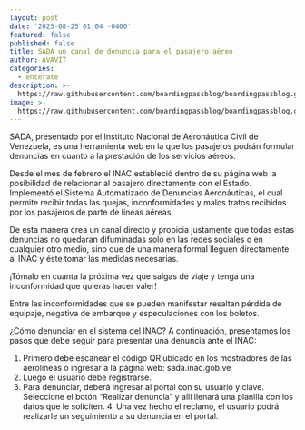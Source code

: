 ```yaml
---
layout: post
date: '2023-08-25 01:04 -0400'
featured: false
published: false
title: SADA un canal de denuncia para el pasajero aéreo
author: AVAVIT
categories:
  - enterate
description: >-
  https://raw.githubusercontent.com/boardingpassblog/boardingpassblog.github.io/main/assets/images/Viajero%20Molesto.png
image: >-
  https://raw.githubusercontent.com/boardingpassblog/boardingpassblog.github.io/main/assets/images/Viajero%20Molesto.png
---
```


SADA, presentado por el Instituto Nacional de Aeronáutica Civil de Venezuela, es una herramienta web en la que los pasajeros podrán formular denuncias en cuanto a la prestación de los servicios aéreos. 

Desde el mes de febrero el INAC estableció dentro de su página web la posibilidad de relacionar al pasajero directamente con el Estado. Implementó el Sistema Automatizado de Denuncias Aeronáuticas, el cual permite recibir todas las quejas, inconformidades y malos tratos recibidos por los pasajeros de parte de líneas aéreas. 

De esta manera crea un canal directo y propicia justamente que todas estas denuncias no quedaran difuminadas solo en las redes sociales o en cualquier otro medio, sino que de una manera formal lleguen directamente al INAC y éste tomar las medidas necesarias. 

¡Tómalo en cuanta la próxima vez que salgas de viaje y tenga una inconformidad que quieras hacer valer! 

Entre las inconformidades que se pueden manifestar resaltan pérdida de equipaje, negativa de embarque y especulaciones con los boletos. 

¿Cómo denunciar en el sistema del INAC? 
A continuación, presentamos los pasos que debe seguir para presentar una denuncia ante el INAC: 

1.	Primero debe escanear el código QR ubicado en los mostradores de las aerolíneas o ingresar a la página web: sada.inac.gob.ve 
2.	Luego el usuario debe registrarse. 
3.	Para denunciar, deberá ingresar al portal con su usuario y clave. Seleccione el botón “Realizar denuncia” y allí llenará una planilla con los datos que le soliciten. 4.	Una vez hecho el reclamo, el usuario podrá realizarle un seguimiento a su denuncia en el portal.
